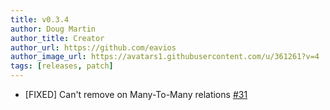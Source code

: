 ```yaml
---
title: v0.3.4
author: Doug Martin
author_title: Creator
author_url: https://github.com/eavios
author_image_url: https://avatars1.githubusercontent.com/u/361261?v=4
tags: [releases, patch]
---
```


* [FIXED] Can't remove on Many-To-Many relations [#31](https://github.com/eavios/nestjs-query/issues/31)

